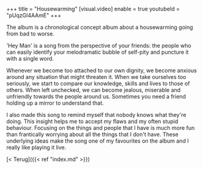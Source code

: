 +++
title = "Housewarming"
[visual.video]
enable = true
youtubeId = "pUqzGl4AAmE"
+++

The album is a chronological concept album about a housewarming going from bad to worse.

'Hey Man' is a song from the perspective of your friends: the people who can easily identify your melodramatic bubble of self-pity and puncture it with a single word.

Whenever we become too attached to our own dignity, we become anxious around any situation that might threaten it. When we take ourselves too seriously, we start to compare our knowledge, skills and lives to those of others. When left unchecked, we can become jealous, miserable and unfriendly towards the people around us. Sometimes you need a friend holding up a mirror to understand that.

I also made this song to remind myself that nobody knows what they're doing. This insight helps me to accept my flaws and my often stupid behaviour. Focusing on the things and people that I have is much more fun than frantically worrying about all the things that I don't have. These underlying ideas make the song one of my favourites on the album and I really like playing it live.

[< Terug]({{< ref "index.md" >}})